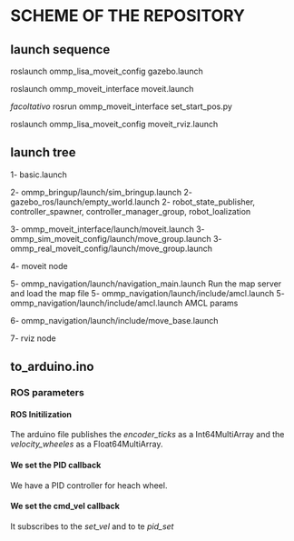# SCHEME OF THE REPOSITORY 

## launch sequence 

roslaunch ommp_lisa_moveit_config gazebo.launch

roslaunch ommp_moveit_interface moveit.launch

*facoltativo*
rosrun ommp_moveit_interface set_start_pos.py 

roslaunch ommp_lisa_moveit_config moveit_rviz.launch



## launch tree 

1- basic.launch 

2- ommp_bringup/launch/sim_bringup.launch
2- gazebo_ros/launch/empty_world.launch 
2- robot_state_publisher, controller_spawner, controller_manager_group, robot_loalization 

3- ommp_moveit_interface/launch/moveit.launch
3- ommp_sim_moveit_config/launch/move_group.launch
3- ommp_real_moveit_config/launch/move_group.launch

4- moveit node 

5- ommp_navigation/launch/navigation_main.launch
Run the map server and load the map file 
5- ommp_navigation/launch/include/amcl.launch
5- ommp_navigation/launch/include/amcl.launch AMCL params 

6- ommp_navigation/launch/include/move_base.launch 

7- rviz node 




## to_arduino.ino 

### ROS parameters 

#### ROS Initilization
The arduino file publishes the *encoder_ticks* as a Int64MultiArray and the *velocity_wheeles* as a Float64MultiArray.

#### We set the PID callback
We have a PID controller for heach wheel. 

#### We set the cmd_vel callback

It subscribes to the *set_vel* and to te *pid_set*




